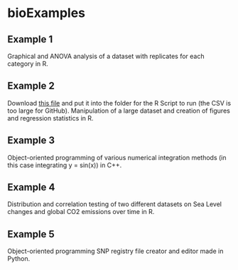# bioExamples

## Example 1
Graphical and ANOVA analysis of a dataset with replicates for each category in R.

## Example 2
Download [this file](https://drive.google.com/uc?export=download&id=1wanzy5r_kzWjQnBUdUTD5ZnbVSoAX1do) and put it into the folder for the R Script to run (the CSV is too large for GitHub).  Manipulation of a large dataset and creation of figures and regression statistics in R. 

## Example 3
Object-oriented programming of various numerical integration methods (in this case integrating y = sin(x)) in C++. 

## Example 4
Distribution and correlation testing of two different datasets on Sea Level changes and global CO2 emissions over time in R. 

## Example 5
Object-oriented programming SNP registry file creator and editor made in Python. 
